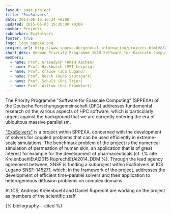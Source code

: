 ```yaml
---
layout: page_project
title: "ExaSolvers"
date: 2014-06-15 16:24 +0200
updated: 2015-06-03 19:30:00 +0200
navbar: Projects
subnavbar: ExaSolvers
footer: true
logo: logo_sppexa.png
project_url: http://www.sppexa.de/general-information/projects.html#EXASOLVERS
short_desc: German Priority Programme 1648 Software for Exascale Computing
members:
  - name: Prof. Grasedyck (RWTH Aachen)
  - name: Prof. Hackbusch (MPI Leipzig)
  - name: Prof. Krause (ICS Lugano)
  - name: Prof. Resch (HLRS Stuttgart)
  - name: Prof. Schulz (Uni Trier)
  - name: Prof. Wittum (Uni Frankfurt)
---
```


The Priority Programme "Software for Exascale Computing" (SPPEXA) of the Deutsche
Forschungsgemeinschaft (DFG) addresses fundamental research on the various aspects of HPC software,
which is particularly urgent against the background that we are currently entering the era of 
ubiquitous massive parallelism.

["ExaSolvers"](http://www.sppexa.de/general-information/projects.html#EXASOLVERS) is a project
within SPPEXA, concerned with the development of solvers for coupled problems that can be used
efficiently in extreme-scale simulations.
The benchmark problem of the project is the numerical simulation of permeation of human skin, an
application that is of great interest for example for the development of pharmaceuticals (cf.
{% cite KreienbuehlEtAl2015 RuprechtEtAl2014_DDM %}.
Through the lead agency agreement between, SNSF is funding a subproject within ExaSolvers at ICS
Lugano [SNSF-145271](http://p3.snf.ch/project-145271), which, in the framework of the project,
addresses the development of efficient time-parallel solvers and their application to heterogeneous
diffusion problems on complex domains.

At ICS, Andreas Kreienbuehl and Daniel Ruprecht are working on the project as members of the scientific staff.

{% bibliography --cited %}
